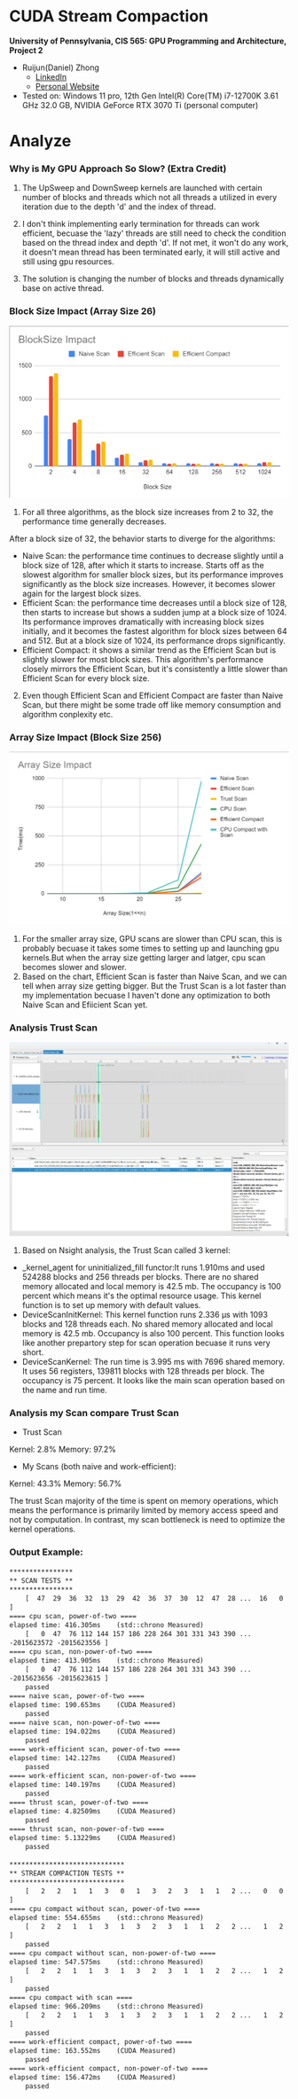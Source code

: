 CUDA Stream Compaction
======================

**University of Pennsylvania, CIS 565: GPU Programming and Architecture, Project 2**

* Ruijun(Daniel) Zhong
    * [LinkedIn](https://www.linkedin.com/in/daniel-z-73158b152/)    
    * [Personal Website](https://www.danielzhongportfolio.com/)
* Tested on: Windows 11 pro, 12th Gen Intel(R) Core(TM) i7-12700K 3.61 GHz 32.0 GB, NVIDIA GeForce RTX 3070 Ti (personal computer)

# Analyze

### Why is My GPU Approach So Slow? (Extra Credit)

1. The UpSweep and DownSweep kernels are launched with certain number of blocks and threads which not all threads a utilized in every iteration due to the depth 'd' and the index of thread. 

2. I don't think implementing early termination for threads can work efficient, becuase the 'lazy' threads are still need to check the condition based on the thread index and depth 'd'. If not met, it won't do any work, it doesn't mean thread has been terminated early, it will still active and still using gpu resources.

3. The solution is changing the number of blocks and threads dynamically base on active thread.

### Block Size Impact (Array Size 26)
![](img/BlockSize.png)
1. For all three algorithms, as the block size increases from 2 to 32, the performance time generally decreases.

After a block size of 32, the behavior starts to diverge for the algorithms:
* Naive Scan: the performance time continues to decrease slightly until a block size of 128, after which it starts to increase. Starts off as the slowest algorithm for smaller block sizes, but its performance improves significantly as the block size increases. However, it becomes slower again for the largest block sizes.
* Efficient Scan: the performance time decreases until a block size of 128, then starts to increase but shows a sudden jump at a block size of 1024. Its performance improves dramatically with increasing block sizes initially, and it becomes the fastest algorithm for block sizes between 64 and 512. But at a block size of 1024, its performance drops significantly.
* Efficient Compact: it shows a similar trend as the Efficient Scan but is slightly slower for most block sizes. This algorithm's performance closely mirrors the Efficient Scan, but it's consistently a little slower than Efficient Scan for every block size.

2. Even though Efficient Scan and Efficient Compact are faster than Naive Scan, but there might be some trade off like memory consumption and algorithm conplexity etc.

### Array Size Impact (Block Size 256)
![](img/ArraySize.png)
1. For the smaller array size, GPU scans are slower than CPU scan, this is probably becuase it takes some times to setting up and launching gpu kernels.But when the array size getting larger and latger, cpu scan becomes slower and slower.
2. Based on the chart, Efficient Scan is faster than Naive Scan, and we can tell when array size getting bigger. But the Trust Scan is a lot faster than my implementation becuase I haven't done any optimization to both Naive Scan and Efiicient Scan yet.

### Analysis Trust Scan
![](img/TrustScan.png)
1. Based on Nsight analysis, the Trust Scan called 3 kernel: 
* _kernel_agent for uninitialized_fill functor:It runs 1.910ms and used 524288 blocks and 256 threads per blocks. There are no shared memory allocated and local memory is 42.5 mb. The occupancy is 100 percent which means it's the optimal resource usage. This kernel function is to set up memory with default values.
* DeviceScanInitKernel: This kernel function runs 2.336 μs with 1093 blocks and 128 threads each. No shared memory allocated and local memory is 42.5 mb. Occupancy is also 100 percent. This function looks like another prepartory step for scan operation becuase it runs very short.
* DeviceScanKernel: The run time is 3.995 ms with 7696 shared memory. It uses 56 registers, 139811 blocks with 128 threads per block. The occupancy is 75 percent. It looks like the main scan operation based on the name and run time.

### Analysis my Scan compare Trust Scan
* Trust Scan

Kernel: 2.8%
Memory: 97.2%

* My Scans (both naive and work-efficient):

Kernel: 43.3%
Memory: 56.7%

The trust Scan majority of the time is spent on memory operations, which means the performance is primarily limited by memory access speed and not by computation. In contrast, my scan bottleneck is need to optimize the kernel operations.

### Output Example:


    ****************
    ** SCAN TESTS **
    ****************
        [  47  29  36  32  13  29  42  36  37  30  12  47  28 ...  16   0 ]
    ==== cpu scan, power-of-two ====
    elapsed time: 416.305ms    (std::chrono Measured)
        [   0  47  76 112 144 157 186 228 264 301 331 343 390 ... -2015623572 -2015623556 ]
    ==== cpu scan, non-power-of-two ====
    elapsed time: 413.905ms    (std::chrono Measured)
        [   0  47  76 112 144 157 186 228 264 301 331 343 390 ... -2015623656 -2015623615 ]
        passed
    ==== naive scan, power-of-two ====
    elapsed time: 190.653ms    (CUDA Measured)
        passed
    ==== naive scan, non-power-of-two ====
    elapsed time: 194.022ms    (CUDA Measured)
        passed
    ==== work-efficient scan, power-of-two ====
    elapsed time: 142.127ms    (CUDA Measured)
        passed
    ==== work-efficient scan, non-power-of-two ====
    elapsed time: 140.197ms    (CUDA Measured)
        passed
    ==== thrust scan, power-of-two ====
    elapsed time: 4.82509ms    (CUDA Measured)
        passed
    ==== thrust scan, non-power-of-two ====
    elapsed time: 5.13229ms    (CUDA Measured)
        passed

    *****************************
    ** STREAM COMPACTION TESTS **
    *****************************
        [   2   2   1   1   3   0   1   3   2   3   1   1   2 ...   0   0 ]
    ==== cpu compact without scan, power-of-two ====
    elapsed time: 554.655ms    (std::chrono Measured)
        [   2   2   1   1   3   1   3   2   3   1   1   2   2 ...   1   2 ]
        passed
    ==== cpu compact without scan, non-power-of-two ====
    elapsed time: 547.575ms    (std::chrono Measured)
        [   2   2   1   1   3   1   3   2   3   1   1   2   2 ...   1   2 ]
        passed
    ==== cpu compact with scan ====
    elapsed time: 966.209ms    (std::chrono Measured)
        [   2   2   1   1   3   1   3   2   3   1   1   2   2 ...   1   2 ]
        passed
    ==== work-efficient compact, power-of-two ====
    elapsed time: 163.552ms    (CUDA Measured)
        passed
    ==== work-efficient compact, non-power-of-two ====
    elapsed time: 156.472ms    (CUDA Measured)
        passed